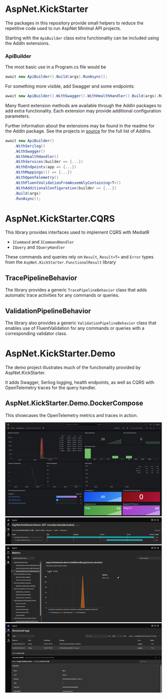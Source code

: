 # AspNet.KickStarter

The packages in this repository provide small helpers to reduce the repetitive code used to run AspNet Minimal API projects.

Starting with the `ApiBuilder` class extra functionality can be included using the AddIn extensions.

### ApiBuilder

The most basic use in a Program.cs file would be
```csharp
await new ApiBuilder().Build(args).RunAsync();
```

For something more visible, add Swagger and some endpoints:
```csharp
await new ApiBuilder().WithSwagger().WithHealthHandler().Build(args).RunAsync();
```

Many fluent extension methods are available through the AddIn packages to add extra functionality. Each extension may provide additional configuration parameters.

Further information about the extensions may be found in the readme for the AddIn package. See the projects in [source](src) for the full list of AddIns.

```csharp
await new ApiBuilder()
    .WithSerilog()
    .WithSwagger()
    .WithHealthHandler()
    .WithServices(builder => {...})
    .WithEndpoints(app => {...})
    .WithMappings(() => {...})
    .WithOpenTelemetry()
    .WithFluentValidationFromAssemblyContaining<T>()
    .WithAdditionalConfiguration(builder => {...})
    .Build(args)
    .RunAsync();
```

# AspNet.KickStarter.CQRS

This library provides interfaces used to implement CQRS with MediatR

* `ICommand` and `ICommandHandler`
* `IQuery` and `IQueryHandler`

These commands and queries rely on `Result`, `Result<T>` and `Error` types from the `AspNet.KickStarter.FunctionalResult` library

## TracePipelineBehavior

The library provides a generic `TracePipelineBehavior` class that adds automatic trace activities for any commands or queries.

## ValidationPipelineBehavior

The library also provides a generic `ValidationPipelineBehavior` class that enables use of FluentValidation for any commands or queries with a corresponding validator class.

# AspNet.KickStarter.Demo

The demo project illustrates much of the functionality provided by AspNet.KickStarter.

It adds Swagger, Serliog logging, health endpoints, as well as CQRS with OpenTelemetry traces for the query handler.

## AspNet.KickStarter.Demo.DockerCompose

This showcases the OpenTelemetry metrics and traces in action.


![Grafana](demo/images/grafana.png)
![Trace](demo/images/trace.png)
![Metrics](demo/images/metrics.png)
![Logs](demo/images/logs.png)
